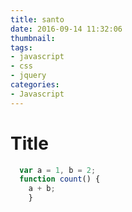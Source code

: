 ```yaml
---
title: santo
date: 2016-09-14 11:32:06
thumbnail: 
tags:
- javascript
- css
- jquery
categories:
- Javascript
---
```


# Title

```js
  var a = 1, b = 2;
  function count() {
    a + b;
    }

```
